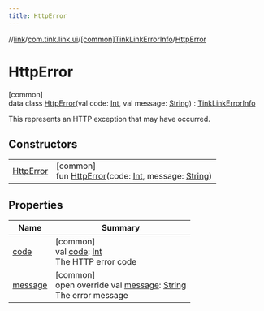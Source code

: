 ```yaml
---
title: HttpError
---
```

//[link](../../../../index.html)/[com.tink.link.ui](../../index.html)/[[common]TinkLinkErrorInfo](../index.html)/[HttpError](index.html)



# HttpError



[common]\
data class [HttpError](index.html)(val code: [Int](https://kotlinlang.org/api/latest/jvm/stdlib/kotlin/-int/index.html), val message: [String](https://kotlinlang.org/api/latest/jvm/stdlib/kotlin/-string/index.html)) : [TinkLinkErrorInfo](../index.html)

This represents an HTTP exception that may have occurred.



## Constructors


| | |
|---|---|
| [HttpError](-http-error.html) | [common]<br>fun [HttpError](-http-error.html)(code: [Int](https://kotlinlang.org/api/latest/jvm/stdlib/kotlin/-int/index.html), message: [String](https://kotlinlang.org/api/latest/jvm/stdlib/kotlin/-string/index.html)) |


## Properties


| Name | Summary |
|---|---|
| [code](code.html) | [common]<br>val [code](code.html): [Int](https://kotlinlang.org/api/latest/jvm/stdlib/kotlin/-int/index.html)<br>The HTTP error code |
| [message](message.html) | [common]<br>open override val [message](message.html): [String](https://kotlinlang.org/api/latest/jvm/stdlib/kotlin/-string/index.html)<br>The error message |

